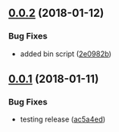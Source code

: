 <a name="0.0.2"></a>
## [0.0.2](https://github.com/dxcli/dev-commitmsg/compare/ac5a4edd20cfe76bfdde913704e6ae2db1c71b8c...v0.0.2) (2018-01-12)


### Bug Fixes

* added bin script ([2e0982b](https://github.com/dxcli/dev-commitmsg/commit/2e0982b))

<a name="0.0.1"></a>
## [0.0.1](https://github.com/dxcli/dev-commitmsg/compare/v0.0.0...v0.0.1) (2018-01-11)


### Bug Fixes

* testing release ([ac5a4ed](https://github.com/dxcli/dev-commitmsg/commit/ac5a4ed))
